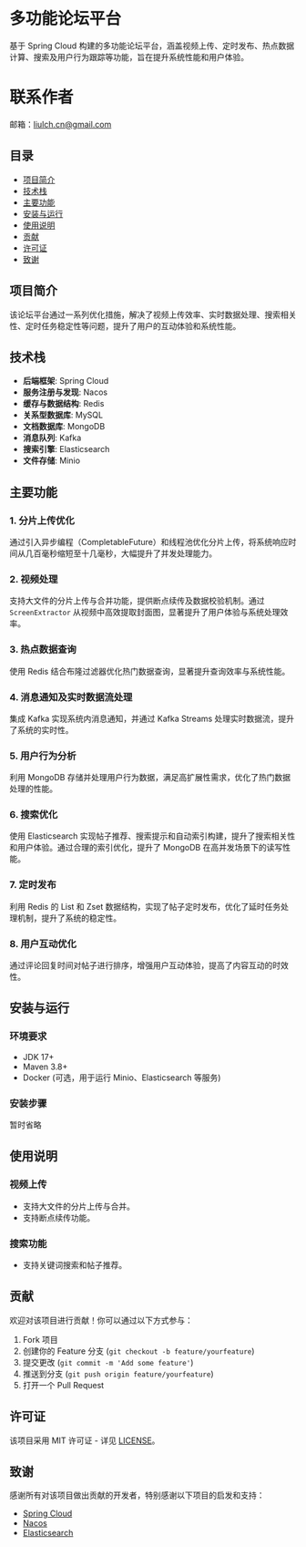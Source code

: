 # 多功能论坛平台

基于 Spring Cloud 构建的多功能论坛平台，涵盖视频上传、定时发布、热点数据计算、搜索及用户行为跟踪等功能，旨在提升系统性能和用户体验。

# 联系作者
邮箱：liulch.cn@gmail.com

## 目录

- [项目简介](#项目简介)
- [技术栈](#技术栈)
- [主要功能](#主要功能)
- [安装与运行](#安装与运行)
- [使用说明](#使用说明)
- [贡献](#贡献)
- [许可证](#许可证)
- [致谢](#致谢)

## 项目简介

该论坛平台通过一系列优化措施，解决了视频上传效率、实时数据处理、搜索相关性、定时任务稳定性等问题，提升了用户的互动体验和系统性能。

## 技术栈

- **后端框架**: Spring Cloud
- **服务注册与发现**: Nacos
- **缓存与数据结构**: Redis
- **关系型数据库**: MySQL
- **文档数据库**: MongoDB
- **消息队列**: Kafka
- **搜索引擎**: Elasticsearch
- **文件存储**: Minio

## 主要功能

### 1. 分片上传优化
通过引入异步编程（CompletableFuture）和线程池优化分片上传，将系统响应时间从几百毫秒缩短至十几毫秒，大幅提升了并发处理能力。

### 2. 视频处理
支持大文件的分片上传与合并功能，提供断点续传及数据校验机制。通过 `ScreenExtractor` 从视频中高效提取封面图，显著提升了用户体验与系统处理效率。

### 3. 热点数据查询
使用 Redis 结合布隆过滤器优化热门数据查询，显著提升查询效率与系统性能。

### 4. 消息通知及实时数据流处理
集成 Kafka 实现系统内消息通知，并通过 Kafka Streams 处理实时数据流，提升了系统的实时性。

### 5. 用户行为分析
利用 MongoDB 存储并处理用户行为数据，满足高扩展性需求，优化了热门数据处理的性能。

### 6. 搜索优化
使用 Elasticsearch 实现帖子推荐、搜索提示和自动索引构建，提升了搜索相关性和用户体验。通过合理的索引优化，提升了 MongoDB 在高并发场景下的读写性能。

### 7. 定时发布
利用 Redis 的 List 和 Zset 数据结构，实现了帖子定时发布，优化了延时任务处理机制，提升了系统的稳定性。

### 8. 用户互动优化
通过评论回复时间对帖子进行排序，增强用户互动体验，提高了内容互动的时效性。

## 安装与运行

### 环境要求

- JDK 17+
- Maven 3.8+
- Docker (可选，用于运行 Minio、Elasticsearch 等服务)

### 安装步骤

暂时省略

## 使用说明

### 视频上传

- 支持大文件的分片上传与合并。
- 支持断点续传功能。

### 搜索功能

- 支持关键词搜索和帖子推荐。

## 贡献

欢迎对该项目进行贡献！你可以通过以下方式参与：

1. Fork 项目
2. 创建你的 Feature 分支 (`git checkout -b feature/yourfeature`)
3. 提交更改 (`git commit -m 'Add some feature'`)
4. 推送到分支 (`git push origin feature/yourfeature`)
5. 打开一个 Pull Request

## 许可证

该项目采用 MIT 许可证 - 详见 [LICENSE](LICENSE)。

## 致谢

感谢所有对该项目做出贡献的开发者，特别感谢以下项目的启发和支持：
- [Spring Cloud](https://spring.io/projects/spring-cloud)
- [Nacos](https://nacos.io/)
- [Elasticsearch](https://www.elastic.co/)

